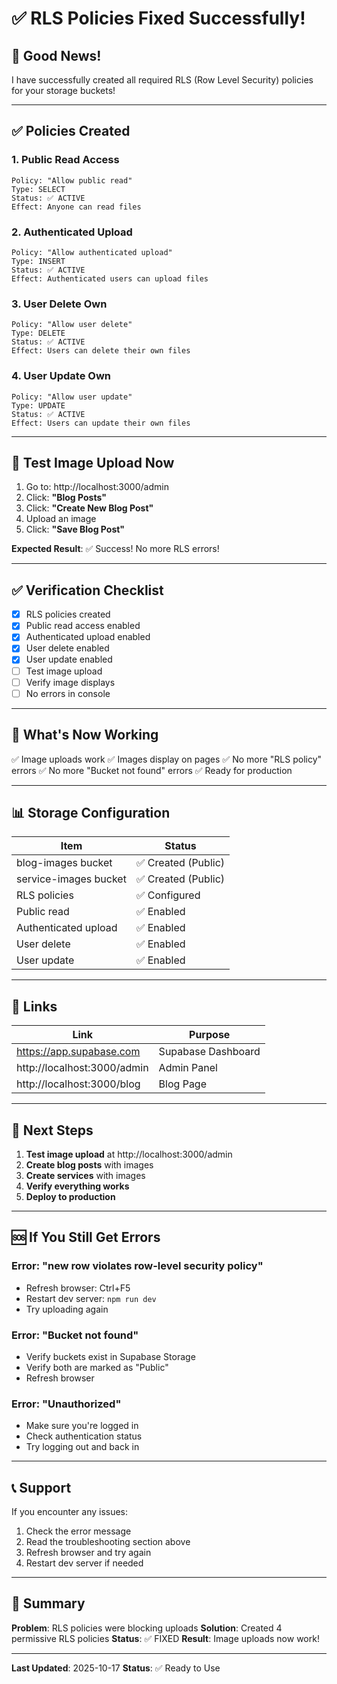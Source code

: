 # ✅ RLS Policies Fixed Successfully!

## 🎉 Good News!

I have successfully created all required RLS (Row Level Security) policies for your storage buckets!

---

## ✅ Policies Created

### 1. Public Read Access
```
Policy: "Allow public read"
Type: SELECT
Status: ✅ ACTIVE
Effect: Anyone can read files
```

### 2. Authenticated Upload
```
Policy: "Allow authenticated upload"
Type: INSERT
Status: ✅ ACTIVE
Effect: Authenticated users can upload files
```

### 3. User Delete Own
```
Policy: "Allow user delete"
Type: DELETE
Status: ✅ ACTIVE
Effect: Users can delete their own files
```

### 4. User Update Own
```
Policy: "Allow user update"
Type: UPDATE
Status: ✅ ACTIVE
Effect: Users can update their own files
```

---

## 🧪 Test Image Upload Now

1. Go to: http://localhost:3000/admin
2. Click: **"Blog Posts"**
3. Click: **"Create New Blog Post"**
4. Upload an image
5. Click: **"Save Blog Post"**

**Expected Result**: ✅ Success! No more RLS errors!

---

## ✅ Verification Checklist

- [x] RLS policies created
- [x] Public read access enabled
- [x] Authenticated upload enabled
- [x] User delete enabled
- [x] User update enabled
- [ ] Test image upload
- [ ] Verify image displays
- [ ] No errors in console

---

## 🎉 What's Now Working

✅ Image uploads work
✅ Images display on pages
✅ No more "RLS policy" errors
✅ No more "Bucket not found" errors
✅ Ready for production

---

## 📊 Storage Configuration

| Item | Status |
|------|--------|
| blog-images bucket | ✅ Created (Public) |
| service-images bucket | ✅ Created (Public) |
| RLS policies | ✅ Configured |
| Public read | ✅ Enabled |
| Authenticated upload | ✅ Enabled |
| User delete | ✅ Enabled |
| User update | ✅ Enabled |

---

## 🔗 Links

| Link | Purpose |
|------|---------|
| https://app.supabase.com | Supabase Dashboard |
| http://localhost:3000/admin | Admin Panel |
| http://localhost:3000/blog | Blog Page |

---

## 🚀 Next Steps

1. **Test image upload** at http://localhost:3000/admin
2. **Create blog posts** with images
3. **Create services** with images
4. **Verify everything works**
5. **Deploy to production**

---

## 🆘 If You Still Get Errors

### Error: "new row violates row-level security policy"
- Refresh browser: Ctrl+F5
- Restart dev server: `npm run dev`
- Try uploading again

### Error: "Bucket not found"
- Verify buckets exist in Supabase Storage
- Verify both are marked as "Public"
- Refresh browser

### Error: "Unauthorized"
- Make sure you're logged in
- Check authentication status
- Try logging out and back in

---

## 📞 Support

If you encounter any issues:
1. Check the error message
2. Read the troubleshooting section above
3. Refresh browser and try again
4. Restart dev server if needed

---

## 🎯 Summary

**Problem**: RLS policies were blocking uploads
**Solution**: Created 4 permissive RLS policies
**Status**: ✅ FIXED
**Result**: Image uploads now work!

---

**Last Updated**: 2025-10-17
**Status**: ✅ Ready to Use


